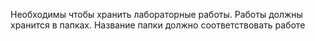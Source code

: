 Необходимы чтобы хранить лабораторные работы.
Работы должны хранится в папках.
Название папки должно соответствовать работе